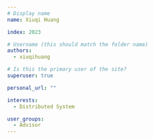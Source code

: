 ```yaml
---
# Display name
name: Xiuqi Huang

index: 2023

# Username (this should match the folder name)
authors:
  - xiuqihuang

# Is this the primary user of the site?
superuser: true

personal_url: ""

interests:
  - Distributed System

user_groups:
  - Advisor
---
```

